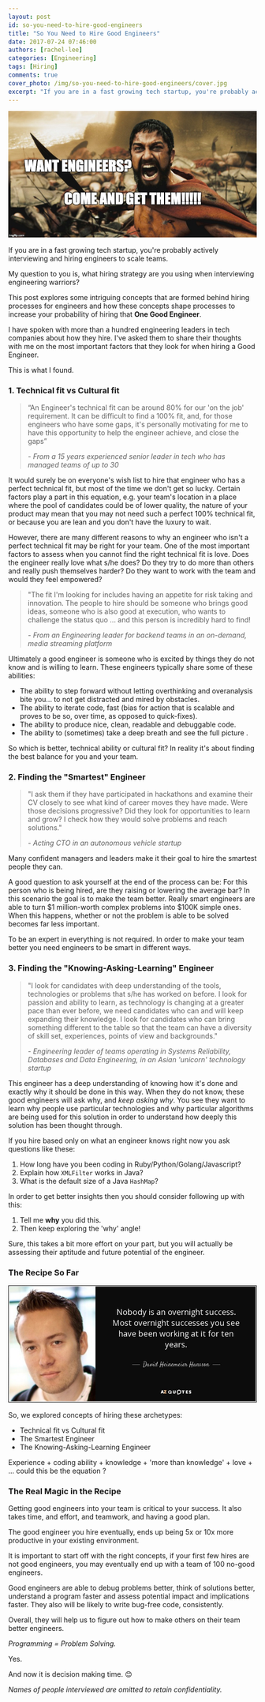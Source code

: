 ```yaml
---
layout: post
id: so-you-need-to-hire-good-engineers
title: "So You Need to Hire Good Engineers"
date: 2017-07-24 07:46:00
authors: [rachel-lee]
categories: [Engineering]
tags: [Hiring]
comments: true
cover_photo: /img/so-you-need-to-hire-good-engineers/cover.jpg
excerpt: "If you are in a fast growing tech startup, you're probably actively interviewing and hiring engineers to scale teams. My question to you is, what hiring strategy are you using when interviewing engineering warriors?"
---
```


![cover](/img/so-you-need-to-hire-good-engineers/cover.jpg)

If you are in a fast growing tech startup, you're probably actively interviewing and hiring engineers to scale teams.

My question to you is, what hiring strategy are you using when interviewing engineering warriors?

This post explores some intriguing concepts that are formed behind hiring processes for engineers and how these concepts shape processes to increase your probability of hiring that **One Good Engineer**.

I have spoken with more than a hundred engineering leaders in tech companies about how they hire. I've asked them to share their thoughts with me on the most important factors that they look for when hiring a Good Engineer.

This is what I found.

### 1. Technical fit vs Cultural fit

> “An Engineer's technical fit can be around 80% for our 'on the job' requirement. It can be difficult to find a 100% fit, and, for those engineers who have some gaps, it's personally motivating for me to have this opportunity to help the engineer achieve, and close the gaps”
>
> *- From a 15 years experienced senior leader in tech who has managed teams of up to 30*

It would surely be on everyone's wish list to hire that engineer who has a perfect technical fit, but most of the time we don't get so lucky. Certain factors play a part in this equation, e.g. your team's location in a place where the pool of candidates could be of lower quality, the nature of your product may mean that you may not need such a perfect 100% technical fit, or because you are lean and you don't have the luxury to wait.

However, there are many different reasons to why an engineer who isn't a perfect technical fit may be right for your team. One of the most important factors to assess when you cannot find the right technical fit is love. Does the engineer really love what s/he does? Do they try to do more than others and really push themselves harder? Do they want to work with the team and would they feel empowered?

> "The fit I'm looking for includes having an appetite for risk taking and innovation. The people to hire should be someone who brings good ideas, someone who is also good at execution, who wants to challenge the status quo ... and this person is incredibly hard to find!
>
> *- From an Engineering leader for backend teams in an on-demand, media streaming platform*

Ultimately a good engineer is someone who is excited by things they do not know and is willing to learn. These engineers typically share some of these abilities:

- The ability to step forward without letting overthinking and overanalysis bite you... to not get distracted and mired by obstacles.
- The ability to iterate code, fast (bias for action that is scalable and proves to be so, over time, as opposed to quick-fixes).
- The ability to produce nice, clean, readable and debuggable code.
- The ability to (sometimes) take a deep breath and see the full picture .

So which is better, technical ability or cultural fit? In reality it's about finding the best balance for you and your team.

### 2. Finding the "Smartest" Engineer

> "I ask them if they have participated in hackathons and examine their CV closely to see what kind of career moves they have made. Were those decisions progressive? Did they look for opportunities to learn and grow? I check how they would solve problems and reach solutions."
>
> *- Acting CTO in an autonomous vehicle startup*

Many confident managers and leaders make it their goal to hire the smartest people they can.

A good question to ask yourself at the end of the process can be: For this person who is being hired, are they raising or lowering the average bar? In this scenario the goal is to make the team better. Really smart engineers are able to turn $1 million-worth complex problems into $100K simple ones. When this happens, whether or not the problem is able to be solved becomes far less important.

To be an expert in everything is not required. In order to make your team better you need engineers to be smart in different ways.

### 3. Finding the "Knowing-Asking-Learning" Engineer

> "I look for candidates with deep understanding of the tools, technologies or problems that s/he has worked on before. I look for passion and ability to learn, as technology is changing at a greater pace than ever before, we need candidates who can and will keep expanding their knowledge. I look for candidates who can bring something different to the table so that the team can have a diversity of skill set, experiences, points of view and backgrounds."
>
> *- Engineering leader of teams operating in Systems Reliability, Databases and Data Engineering, in an Asian 'unicorn' technology startup*

This engineer has a deep understanding of knowing how it's done and exactly why it should be done in this way. When they do not know, these good engineers will ask why, and *keep asking why*. You see they want to learn why people use particular technologies and why particular algorithms are being used for this solution in order to understand how deeply this solution has been thought through.

If you hire based only on what an engineer knows right now you ask questions like these:

1. How long have you been coding in Ruby/Python/Golang/Javascript?
2. Explain how `XMLFilter` works in Java?
3. What is the default size of a Java `HashMap`?

In order to get better insights then you should consider following up with this:

1. Tell me **why** you did this.
2. Then keep exploring the 'why' angle!

Sure, this takes a bit more effort on your part, but you will actually be assessing their aptitude and future potential of the engineer.

### The Recipe So Far

![quote](/img/so-you-need-to-hire-good-engineers/quote.jpg)

So, we explored concepts of hiring these archetypes:

- Technical fit vs Cultural fit
- The Smartest Engineer
- The Knowing-Asking-Learning Engineer

Experience + coding ability + knowledge + 'more than knowledge' + love + ... could this be the equation ?

### The Real Magic in the Recipe

Getting good engineers into your team is critical to your success. It also takes time, and effort, and teamwork, and having a good plan.

The good engineer you hire eventually, ends up being 5x or 10x more productive in your existing environment.

It is important to start off with the right concepts, if your first few hires are not good engineers, you may eventually end up with a team of 100 no-good engineers.

Good engineers are able to debug problems better, think of solutions better, understand a program faster and assess potential impact and implications faster. They also will be likely to write bug-free code, consistently.

Overall, they will help us to figure out how to make others on their team better engineers.

*Programming = Problem Solving.*

Yes.

And now it is decision making time. 😊

*Names of people interviewed are omitted to retain confidentiality.*
